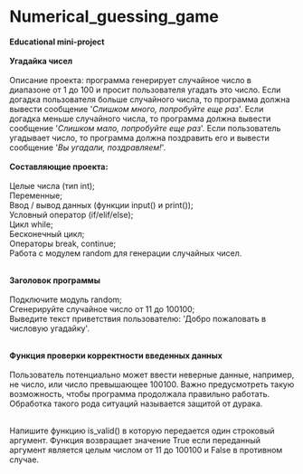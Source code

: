 # Numerical_guessing_game<br>
<b>Educational mini-project</b><br><br>
<b>Угадайка чисел</b><br><br>
Описание проекта: программа генерирует случайное число в диапазоне от 1 до 100 и просит пользователя угадать это число. Если догадка пользователя больше случайного числа, то программа должна вывести сообщение '<i>Слишком много, попробуйте еще раз</i>'. Если догадка меньше случайного числа, то программа должна вывести сообщение '<i>Слишком мало, попробуйте еще раз</i>'. Если пользователь угадывает число, то программа должна поздравить его и вывести сообщение '<i>Вы угадали, поздравляем!</i>'.
<br><br>
<b>Составляющие проекта:</b>
<br><br>
Целые числа (тип int);<br>
Переменные;<br>
Ввод / вывод данных (функции input() и print());<br>
Условный оператор (if/elif/else);<br>
Цикл while;<br>
Бесконечный цикл;<br>
Операторы break, continue;<br>
Работа с модулем random для генерации случайных чисел.<br><br>

<b>Заголовок программы</b><br><br>
Подключите модуль random;<br>
Сгенерируйте случайное число от 11 до 100100;<br>
Выведите текст приветствия пользователю: 'Добро пожаловать в числовую угадайку'.<br><br>

<b>Функция проверки корректности введенных данных</b><br><br>
Пользователь потенциально может ввести неверные данные, например, не число, или число превышающее 100100. Важно предусмотреть такую возможность, чтобы программа продолжала правильно работать. Обработка такого рода ситуаций называется защитой от дурака.<br><br>

Напишите функцию is_valid() в которую передается один строковый аргумент. Функция возвращает значение True если переданный аргумент является целым числом от 11 до 100100 и False в противном случае.<br><br>
